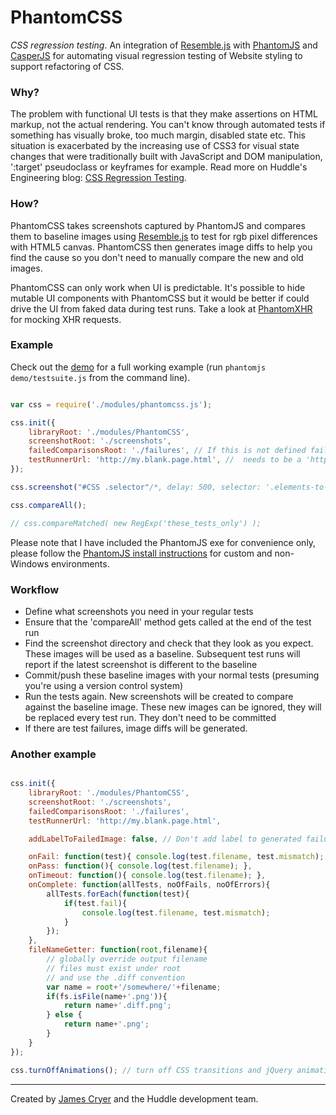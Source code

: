 PhantomCSS
==========

*CSS regression testing*. An integration of [Resemble.js](http://huddle.github.com/Resemble.js/) with [PhantomJS](http://github.com/ariya/phantomjs/) and [CasperJS](http://github.com/n1k0/casperjs) for automating visual regression testing of Website styling to support refactoring of CSS.

### Why?

The problem with functional UI tests is that they make assertions on HTML markup, not the actual rendering. You can't know through automated tests if something has visually broke, too much margin, disabled state etc.  This situation is exacerbated by the increasing use of CSS3 for visual state changes that were traditionally built with JavaScript and DOM manipulation, ':target' pseudoclass or keyframes for example. Read more on Huddle's Engineering blog: [CSS Regression Testing](http://tldr.huddle.com/blog/css-testing/).

### How?

PhantomCSS takes screenshots captured by PhantomJS and compares them to baseline images using [Resemble.js](http://huddle.github.com/Resemble.js/) to test for rgb pixel differences with HTML5 canvas. PhantomCSS then generates image diffs to help you find the cause so you don't need to manually compare the new and old images.

PhantomCSS can only work when UI is predictable. It's possible to hide mutable UI components with PhantomCSS but it would be better if could drive the UI from faked data during test runs.  Take a look at [PhantomXHR](http://github.com/Huddle/PhantomXHR) for mocking XHR requests.

### Example

Check out the [demo](http://github.com/Huddle/PhantomCSS/tree/master/demo) for a full working example (run `phantomjs demo/testsuite.js` from the command line).

```javascript

var css = require('./modules/phantomcss.js');

css.init({
	libraryRoot: './modules/PhantomCSS',
	screenshotRoot: './screenshots',
	failedComparisonsRoot: './failures', // If this is not defined failure images can still be found alongside the original and new images
	testRunnerUrl: 'http://my.blank.page.html', //  needs to be a 'http' domain for the HTML5 magic to work
});

css.screenshot("#CSS .selector"/*, delay: 500, selector: '.elements-to-be-hidden', filename: 'my_webapp_feature'*/);

css.compareAll();

// css.compareMatched( new RegExp('these_tests_only') );

```

Please note that I have included the PhantomJS exe for convenience only, please follow the [PhantomJS install instructions](http://phantomjs.org/download.html) for custom and non-Windows environments.

### Workflow

* Define what screenshots you need in your regular tests
* Ensure that the 'compareAll' method gets called at the end of the test run
* Find the screenshot directory and check that they look as you expect.  These images will be used as a baseline.  Subsequent test runs will report if the latest screenshot is different to the baseline
* Commit/push these baseline images with your normal tests (presuming you're using a version control system)
* Run the tests again.  New screenshots will be created to compare against the baseline image.  These new images can be ignored, they will be replaced every test run. They don't need to be committed
* If there are test failures, image diffs will be generated.


### Another example

```javascript

css.init({
	libraryRoot: './modules/PhantomCSS',
	screenshotRoot: './screenshots',
	failedComparisonsRoot: './failures',
	testRunnerUrl: 'http://my.blank.page.html',

	addLabelToFailedImage: false, // Don't add label to generated failure image

	onFail: function(test){ console.log(test.filename, test.mismatch); },
	onPass: function(){ console.log(test.filename); },
	onTimeout: function(){ console.log(test.filename); },
	onComplete: function(allTests, noOfFails, noOfErrors){
		allTests.forEach(function(test){
			if(test.fail){
				console.log(test.filename, test.mismatch);
			}
		});
	},
	fileNameGetter: function(root,filename){ 
		// globally override output filename
		// files must exist under root
		// and use the .diff convention
		var name = root+'/somewhere/'+filename;
		if(fs.isFile(name+'.png')){
			return name+'.diff.png';
		} else {
			return name+'.png';
		}
	}
});

css.turnOffAnimations(); // turn off CSS transitions and jQuery animations

```

--------------------------------------

Created by [James Cryer](http://github.com/jamescryer) and the Huddle development team.
